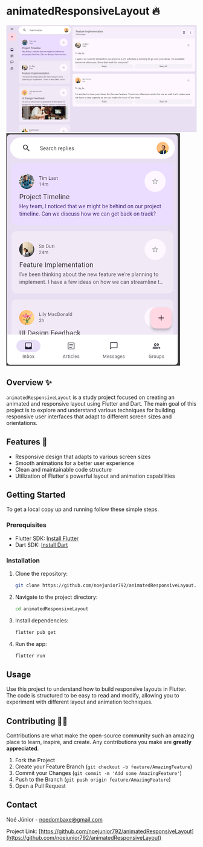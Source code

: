 # animatedResponsiveLayout 🔥

![Animated Responsive Layout](screenshot/screenshot.png)
![Animated Responsive Layout](screenshot/screenshot1.png)

## Overview ✨

`animatedResponsiveLayout` is a study project focused on creating an animated and responsive layout using Flutter and Dart. The main goal of this project is to explore and understand various techniques for building responsive user interfaces that adapt to different screen sizes and orientations.

## Features 🦾

- Responsive design that adapts to various screen sizes
- Smooth animations for a better user experience
- Clean and maintainable code structure
- Utilization of Flutter's powerful layout and animation capabilities

## Getting Started

To get a local copy up and running follow these simple steps.

### Prerequisites

- Flutter SDK: [Install Flutter](https://flutter.dev/docs/get-started/install)
- Dart SDK: [Install Dart](https://dart.dev/get-dart)

### Installation

1. Clone the repository:
    ```sh
    git clone https://github.com/noejunior792/animatedResponsiveLayout.git
    ```
2. Navigate to the project directory:
    ```sh
    cd animatedResponsiveLayout
    ```
3. Install dependencies:
    ```sh
    flutter pub get
    ```
4. Run the app:
    ```sh
    flutter run
    ```

## Usage

Use this project to understand how to build responsive layouts in Flutter. The code is structured to be easy to read and modify, allowing you to experiment with different layout and animation techniques.

## Contributing 🤼‍♂️

Contributions are what make the open-source community such an amazing place to learn, inspire, and create. Any contributions you make are **greatly appreciated**.

1. Fork the Project
2. Create your Feature Branch (`git checkout -b feature/AmazingFeature`)
3. Commit your Changes (`git commit -m 'Add some AmazingFeature'`)
4. Push to the Branch (`git push origin feature/AmazingFeature`)
5. Open a Pull Request


## Contact

Noé Júnior - [noedombaxe@gmail.com](noedombaxe@gmail.com)

Project Link: [https://github.com/noejunior792/animatedResponsiveLayout](https://github.com/noejunior792/animatedResponsiveLayout)
